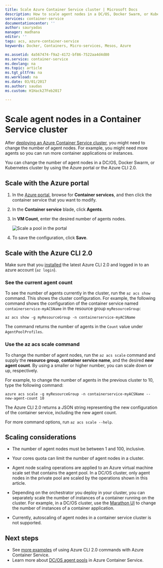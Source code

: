 ```yaml
---
title: Scale Azure Container Service cluster | Microsoft Docs
description: How to scale agent nodes in a DC/OS, Docker Swarm, or Kubernetes cluster in Azure Container Service using the Azure CLI or Azure portal.
services: container-service
documentationcenter: ''
author: sauryadas
manager: madhana
editor: ''
tags: acs, azure-container-service
keywords: Docker, Containers, Micro-services, Mesos, Azure

ms.assetid: 4a567474-f9a2-4172-bf86-7522aa4d4d80
ms.service: container-service
ms.devlang: na
ms.topic: article
ms.tgt_pltfrm: na
ms.workload: na
ms.date: 03/01/2017
ms.author: saudas
ms.custom: H1Hack27Feb2017

---
```

# Scale agent nodes in a Container Service cluster
After [deploying an Azure Container Service cluster](container-service-deployment.md), you might need to change the number of agent nodes. For example, you might need more agents so you can run more container applications or instances. 

You can change the number of agent nodes in a DC/OS, Docker Swarm, or Kubernetes cluster by using the Azure portal or the Azure CLI 2.0. 

## Scale with the Azure portal

1. In the [Azure portal](https://portal.azure.com), browse for **Container services**, and then click the container service that you want to modify.
2. In the **Container service** blade, click **Agents**.
3. In **VM Count**, enter the desired number of agents nodes.

    ![Scale a pool in the portal](./media/container-service-scale/container-service-scale-portal.png)

4. To save the configuration, click **Save**.



## Scale with the Azure CLI 2.0

Make sure that you [installed](/cli/azure/install-az-cli2) the latest Azure CLI 2.0 and logged in to an azure account (`az login`).


### See the current agent count
To see the number of agents currently in the cluster, run the `az acs show` command. This shows the cluster configuration. For example, the following command shows the configuration of the container service named `containerservice-myACSName` in the resource group `myResourceGroup`:

```azurecli
az acs show -g myResourceGroup -n containerservice-myACSName
```

The command returns the number of agents in the `Count` value under `AgentPoolProfiles`.


### Use the az acs scale command
To change the number of agent nodes, run the `az acs scale` command and supply the **resource group**, **container service name**, and the desired **new agent count**. By using a smaller or higher number, you can scale down or up, respectively.

For example, to change the number of agents in the previous cluster to 10, type the following command:

```azurecli
azure acs scale -g myResourceGroup -n containerservice-myACSName --new-agent-count 10
```

The Azure CLI 2.0 returns a JSON string representing the new configuration of the container service, including the new agent count.

For more command options, run `az acs scale --help`.


## Scaling considerations


* The number of agent nodes must be between 1 and 100, inclusive. 

* Your cores quota can limit the number of agent nodes in a cluster.

* Agent node scaling operations are applied to an Azure virtual machine scale set that contains the agent pool. In a DC/OS cluster, only agent nodes in the private pool are scaled by the operations shown in this article.

* Depending on the orchestrator you deploy in your cluster, you can separately scale the number of instances of a container running on the cluster. For example, in a DC/OS cluster, use the [Marathon UI](container-service-mesos-marathon-ui.md) to change the number of instances of a container application.

* Currently, autoscaling of agent nodes in a container service cluster is not supported.





## Next steps
* See [more examples](dcos-swarm/container-service-create-acs-cluster-cli.md) of using Azure CLI 2.0 commands with Azure Container Service.
* Learn more about [DC/OS agent pools](dcos-swarm/container-service-dcos-agents.md) in Azure Container Service.

